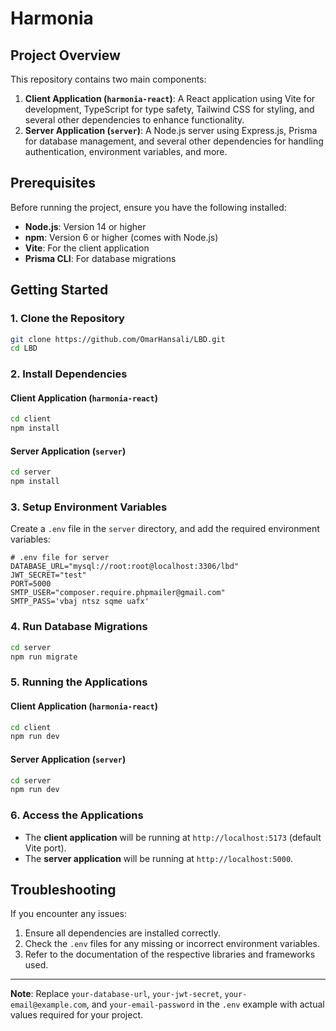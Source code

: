 # Harmonia

## Project Overview

This repository contains two main components:

1. **Client Application (`harmonia-react`)**: A React application using Vite for development, TypeScript for type safety, Tailwind CSS for styling, and several other dependencies to enhance functionality.
2. **Server Application (`server`)**: A Node.js server using Express.js, Prisma for database management, and several other dependencies for handling authentication, environment variables, and more.

## Prerequisites

Before running the project, ensure you have the following installed:

- **Node.js**: Version 14 or higher
- **npm**: Version 6 or higher (comes with Node.js)
- **Vite**: For the client application
- **Prisma CLI**: For database migrations

## Getting Started

### 1. Clone the Repository

```sh
git clone https://github.com/OmarHansali/LBD.git
cd LBD
```

### 2. Install Dependencies

#### Client Application (`harmonia-react`)

```sh
cd client
npm install
```

#### Server Application (`server`)

```sh
cd server
npm install
```

### 3. Setup Environment Variables

Create a `.env` file in the `server` directory, and add the required environment variables:

```
# .env file for server
DATABASE_URL="mysql://root:root@localhost:3306/lbd"
JWT_SECRET="test"
PORT=5000
SMTP_USER="composer.require.phpmailer@gmail.com"
SMTP_PASS='vbaj ntsz sqme uafx'
```

### 4. Run Database Migrations

```sh
cd server
npm run migrate
```

### 5. Running the Applications

#### Client Application (`harmonia-react`)

```sh
cd client
npm run dev
```

#### Server Application (`server`)

```sh
cd server
npm run dev
```

### 6. Access the Applications

- The **client application** will be running at `http://localhost:5173` (default Vite port).
- The **server application** will be running at `http://localhost:5000`.

## Troubleshooting

If you encounter any issues:

1. Ensure all dependencies are installed correctly.
2. Check the `.env` files for any missing or incorrect environment variables.
3. Refer to the documentation of the respective libraries and frameworks used.

---

**Note**: Replace `your-database-url`, `your-jwt-secret`, `your-email@example.com`, and `your-email-password` in the `.env` example with actual values required for your project.